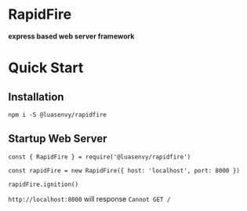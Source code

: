 # RapidFire

**express based web server framework**

# Quick Start

## Installation
```
npm i -S @luasenvy/rapidfire
```

## Startup Web Server
```
const { RapidFire } = require('@luasenvy/rapidfire')

const rapidFire = new RapidFire({ host: 'localhost', port: 8000 })

rapidFire.ignition()
```

`http://localhost:8000` will response `Cannot GET /`
